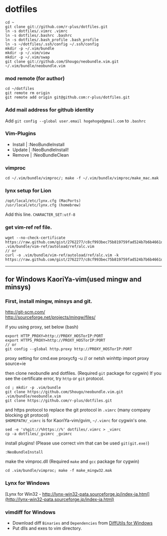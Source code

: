 # dotfiles

    cd ~
    git clone git://github.com/r-plus/dotfiles.git
    ln -s dotfiles/.vimrc .vimrc
    ln -s dotfiles/.bashrc .bashrc
    ln -s dotfiles/.bash_profile .bash_profile
    ln -s ~/dotfiles/.ssh/config ~/.ssh/config
    mkdir -p ~/.vim/bundle
    mkdir -p ~/.vim/view
    mkdir -p ~/.vim/swap
    git clone git://github.com/Shougo/neobundle.vim.git ~/.vim/bundle/neobundle.vim

### mod remote (for author)

    cd ~/dotfiles
    git remote rm origin
    git remote add origin git@github.com:r-plus/dotfiles.git

### Add mail address for github identity
Add `git config --global user.email hogehoge@gmail.com` to `.bashrc`

### Vim-Plugins

* Install | :NeoBundleInstall
* Update | :NeoBundleInstall!
* Remove | :NeoBundleClean

### vimproc
`cd ~/.vim/bundle/vimproc/; make -f ~/.vim/bundle/vimproc/make_mac.mak`

### lynx setup for Lion

    /opt/local/etc/lynx.cfg (MacPorts)
    /usr/local/etc/lynx.cfg (homebrew)

Add this line.  `CHARACTER_SET:utf-8` 

### get vim-ref ref file.

    wget --no-check-certificate https://raw.github.com/gist/2762277/c8cf993bec75b819759fad524b7b6b4661d41209/alc.vim .vim/bundle/vim-ref/autoload/ref/alc.vim
    // or
    curl -o .vim/bundle/vim-ref/autoload/ref/alc.vim -k https://raw.github.com/gist/2762277/c8cf993bec75b819759fad524b7b6b4661d41209/alc.vim

-----
## for Windows KaoriYa-vim(used mingw and minsys)
### First, install mingw, minsys and git.
http://git-scm.com/    
http://sourceforge.net/projects/mingw/files/

if you using proxy, set below (bash)

    export HTTP_PROXY=http://PROXY_HOSTorIP:PORT
    export HTTPS_PROXY=http://PROXY_HOSTorIP:PORT
    // or
    git config --global http.proxy http://PROXY_HOSTorIP:PORT

proxy setting for cmd.exe
    proxycfg -u
    // or
    netsh winhttp import proxy source=ie

then clone neobundle and dotfiles. (Required `git` package for cygwin) If you see the certificate error, try `http` or `git` protocol.

    cd ; mkdir -p .vim/bundle
    git clone https://github.com/Shougo/neobundle.vim.git .vim/bundle/neobundle.vim
    git clone https://github.com/r-plus/dotfiles.git

and https protocol to replace the git protocol in `.vimrc` (many company blocking git protocol)   
`$HOMEPATH/_vimrc` is for KaoriYa-vim/gvim, `~/.vimrc` for cygwin's one.

    sed -e 's%git://%https://%' dotfiles/.vimrc > _vimrc
    cp -a dotfiles/_gvimrc _gvimrc

install plugins! (Please use correct vim that can be used `git(git.exe)`)

    :NeoBundleInstall

make the vimproc.dll (Required `make` and `gcc` package for cygwin)

    cd .vim/bundle/vimproc; make -f make_mingw32.mak

### Lynx for Windows
[Lynx for Win32 - http://lynx-win32-pata.sourceforge.jp/index-ja.html](http://lynx-win32-pata.sourceforge.jp/index-ja.html)

### vimdiff for Windows
* Download diff `Binaries` and `Dependencies` from [DiffUtils for Windows](http://gnuwin32.sourceforge.net/packages/diffutils.htm)
* Put dlls and exes to vim directory.
